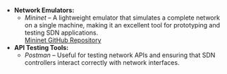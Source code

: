 - **Network Emulators:**  
  - *Mininet* – A lightweight emulator that simulates a complete network on a single machine, making it an excellent tool for prototyping and testing SDN applications.  
    [Mininet GitHub Repository](https://github.com/mininet/mininet)
- **API Testing Tools:**  
  - *Postman* – Useful for testing network APIs and ensuring that SDN controllers interact correctly with network interfaces.
